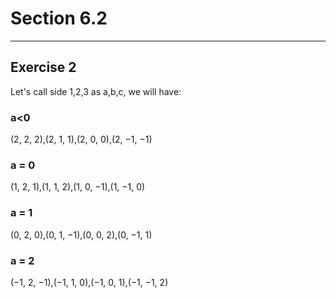 # Section 6.2
----------------
## Exercise  2

Let's call side 1,2,3 as a,b,c, we will have:

### a<0

(2, 2, 2),(2, 1, 1),(2, 0, 0),(2, −1, −1)

### a = 0

(1, 2, 1),(1, 1, 2),(1, 0, −1),(1, −1, 0)

### a = 1

(0, 2, 0),(0, 1, −1),(0, 0, 2),(0, −1, 1)

### a = 2

(−1, 2, −1),(−1, 1, 0),(−1, 0, 1),(−1, −1, 2)